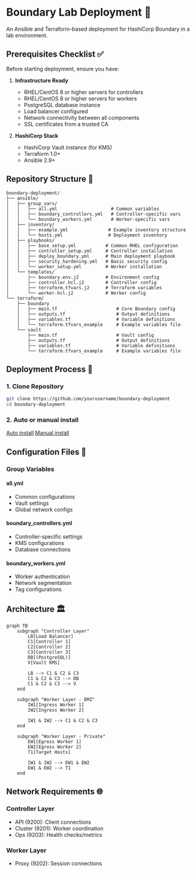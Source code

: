 # Boundary Lab Deployment 🚀

An Ansible and Terraform-based deployment for HashiCorp Boundary in a lab environment.

## Prerequisites Checklist ✅

Before starting deployment, ensure you have:

1. **Infrastructure Ready**
   - RHEL/CentOS 8 or higher servers for controllers
   - RHEL/CentOS 8 or higher servers for workers
   - PostgreSQL database instance
   - Load balancer configured
   - Network connectivity between all components
   - SSL certificates from a trusted CA

2. **HashiCorp Stack**
   - HashiCorp Vault instance (for KMS)
   - Terraform 1.0+
   - Ansible 2.9+

## Repository Structure 📁
```
boundary-deployment/
├── ansible/
│   ├── group_vars/
│   │   ├── all.yml                    # Common variables
│   │   ├── boundary_controllers.yml   # Controller-specific vars
│   │   └── boundary_workers.yml       # Worker-specific vars
│   ├── inventory/
│   │   ├── example.yml               # Example inventory structure
│   │   └── hosts.yml                 # Deployment inventory
│   ├── playbooks/
│   │   ├── base_setup.yml           # Common RHEL configuration
│   │   ├── controller_setup.yml     # Controller installation
│   │   ├── deploy_boundary.yml      # Main deployment playbook
│   │   ├── security_hardening.yml   # Basic security config
│   │   └── worker_setup.yml         # Worker installation
│   └── templates/
│       ├── boundary.env.j2          # Environment config
│       ├── controller.hcl.j2        # Controller config
│       ├── terraform.tfvars.j2      # Terraform variables
│       └── worker.hcl.j2            # Worker config
└── terraform/
    ├── boundary
    │   ├── main.tf                      # Core Boundary config
    │   ├── outputs.tf                   # Output definitions
    │   ├── variables.tf                 # Variable definitions
    │   └── terraform.tfvars_example     # Example variables file
    └── vault
        ├── main.tf                      # Vault config
        ├── outputs.tf                   # Output definitions
        ├── variables.tf                 # Variable definitions
        └── terraform.tfvars_example     # Example variables file
```

## Deployment Process 🎯

### 1. Clone Repository
```bash
git clone https://github.com/yourusername/boundary-deployment
cd boundary-deployment
```

### 2. Auto or manual install
[Auto install](README_auto_config.md)
[Manual install](README_manual_config.md.md)

## Configuration Files 📝

### Group Variables

#### all.yml
- Common configurations
- Vault settings
- Global network configs

#### boundary_controllers.yml
- Controller-specific settings
- KMS configurations
- Database connections

#### boundary_workers.yml
- Worker authentication
- Network segmentation
- Tag configurations

## Architecture 🏛️

```mermaid
graph TB
    subgraph "Controller Layer"
        LB[Load Balancer]
        C1[Controller 1]
        C2[Controller 2]
        C3[Controller 3]
        DB[(PostgreSQL)]
        V[Vault KMS]
        
        LB --> C1 & C2 & C3
        C1 & C2 & C3 --> DB
        C1 & C2 & C3 --> V
    end

    subgraph "Worker Layer - DMZ"
        IW1[Ingress Worker 1]
        IW2[Ingress Worker 2]
        
        IW1 & IW2 --> C1 & C2 & C3
    end

    subgraph "Worker Layer - Private"
        EW1[Egress Worker 1]
        EW2[Egress Worker 2]
        T1[Target Hosts]
        
        IW1 & IW2 --> EW1 & EW2
        EW1 & EW2 --> T1
    end
```

## Network Requirements 🌐

### Controller Layer
- API (9200): Client connections
- Cluster (9201): Worker coordination
- Ops (9203): Health checks/metrics

### Worker Layer
- Proxy (9202): Session connections